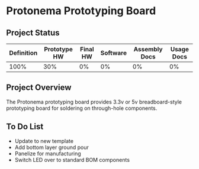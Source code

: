 # Protonema Prototyping Board

## Project Status

Definition | Prototype HW | Final HW | Software | Assembly Docs | Usage Docs |
|-|-|-|-|-|-|
100% | 30% | 0% | 0% | 0% | 0% |

## Project Overview
The Protonema prototyping board provides 3.3v or 5v breadboard-style prototyping board for soldering on through-hole components.

## To Do List

- Update to new template
- Add bottom layer ground pour
- Panelize for manufacturing
- Switch LED over to standard BOM components